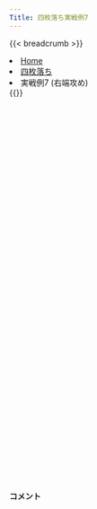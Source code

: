 ```yaml
---
Title: 四枚落ち実戦例7
---
```

{{< breadcrumb >}}
  <li class="breadcrumb-item"><a href="/shogi-beginners/">Home</a></li>
  <li class="breadcrumb-item"><a href="/shogi-beginners/4mai/">四枚落ち</a></li>
  <li class="breadcrumb-item active" aria-current="page">実戦例7 (右端攻め)</li>
{{</ breadcrumb >}}
<div class="row pt-3">
  <div class="col-sm" tabindex="-1">
    <script id="example-kif" type="text/plain">
手合割：四枚落ち
下手：下手
上手：上手
手数----指手---------消費時間--
*<ruby>右端<rt>みぎはし</rt></ruby><ruby>攻<rt>せ</rt></ruby>めの<ruby>勝<rt>か</rt></ruby>ち<ruby>方<rt>かた</rt></ruby>をおぼえましょう。
*<div class="text-center"><img class="img-fluid pt-3 w-50" src="/shogi-beginners/img/cat28.webp"></div>
   1 ３二金(41)
*<ruby>定跡<rt>じょうせき</rt></ruby>から<ruby>外<rt>はず</rt></ruby>れた<ruby>戦<rt>たたか</rt></ruby>い<ruby>方<rt>かた</rt></ruby>を<ruby>考<rt>かんが</rt></ruby>えてみます。
   2 ７六歩(77)
   3 ７二銀(71)
   4 ２六歩(27)
   5 ７四歩(73)
   6 ２五歩(26)
   7 ７三銀(72)
   8 ２四歩(25)
   9 同　歩(23)
  10 同　飛(28)
  11 ２二銀(31)
  12 ２八飛(24)
  13 ５二玉(51)
  14 １六歩(17)
  15 ６四銀(73)
  16 １五歩(16)
  17 ４二玉(52)
  18 ３八銀(39)
*<ruby>定跡<rt>じょうせき</rt></ruby>を<ruby>意識<rt>いしき</rt></ruby>して<ruby>棒銀<rt>ぼうぎん</rt></ruby>を<ruby>考<rt>かんが</rt></ruby>えてみます。
  19 ８四歩(83)
  20 ２七銀(38)
  21 ５四歩(53)
  22 ３六銀(27)
  23 ５二金(61)
  24 ２五銀(36)
*<ruby>後<rt>のち</rt></ruby>の<ruby>変化<rt>へんか</rt></ruby>を<ruby>考<rt>かんが</rt></ruby>えて☗<ruby>２四<rt>にいよん</rt></ruby><ruby>歩打<rt>ふうち</rt></ruby>もよさそうです。
  25 ２三歩打
*<ruby>次<rt>つぎ</rt></ruby>に☗<ruby>２四<rt>にいよん</rt></ruby><ruby>歩<rt>ふ</rt></ruby>〜☗<ruby>１四<rt>いちよん</rt></ruby><ruby>歩<rt>ふ</rt></ruby>と<ruby>攻<rt>せ</rt></ruby>められると<ruby>大変<rt>たいへん</rt></ruby>なので☖<ruby>２三<rt>にいさん</rt></ruby><ruby>歩打<rt>ふうち</rt></ruby>と<ruby>受<rt>う</rt></ruby>けました。<ruby>定跡形<rt>じょうせきけい</rt></ruby>によく<ruby>似<rt>に</rt></ruby>た<ruby>形<rt>かたち</rt></ruby>に<ruby>合流<rt>ごうりゅう</rt></ruby>しました。
  26 １四歩(15)
  27 同　歩(13)
  28 １二歩打
  29 ７三桂(81)
  30 １四銀(25)
  31 １三歩打
*<ruby>問題<rt>もんだい</rt></ruby>: <ruby>次<rt>つぎ</rt></ruby>の<ruby>手<rt>て</rt></ruby>を<ruby>考<rt>かんが</rt></ruby>えてみましょう。
*<div><img class="img-fluid" src="/shogi-beginners/img/cat2.webp"></div>
  32 １一歩成(12)
*☗<ruby>２三銀成<rt>にいさんぎんなり</rt></ruby> (<a href="/shogi-beginners/4mai/example1/"><ruby>実戦例<rt>じっせんれい</rt></ruby>1</a>) もあります。ただし<ruby>上手<rt>うわて</rt></ruby>の<ruby>王<rt>おう</rt></ruby>が<ruby>４二<rt>よんにい</rt></ruby>にいるため、☖<ruby>同銀<rt>どうぎん</rt></ruby>☗<ruby>１一<rt>いちいち</rt></ruby><ruby>歩成<rt>ふなり</rt></ruby>☖<ruby>１四<rt>いちよん</rt></ruby><ruby>歩<rt>ふ</rt></ruby>に☗<ruby>３一<rt>さんいち</rt></ruby>との<ruby>変化<rt>へんか</rt></ruby>がありません。そのため☗<ruby>１一<rt>いちいち</rt></ruby><ruby>歩成<rt>ふなり</rt></ruby>のほうがわかりやすいです。
  33 １四歩(13)
  34 ２一と(11)
  35 １三銀(22)
*<ruby>問題<rt>もんだい</rt></ruby>: <ruby>次<rt>つぎ</rt></ruby>の<ruby>手<rt>て</rt></ruby>を<ruby>考<rt>かんが</rt></ruby>えてみましょう。
*<div><img class="img-fluid" src="/shogi-beginners/img/cat2.webp"></div>
  36 １二歩打
*このような<ruby>手<rt>て</rt></ruby>がすぐに<ruby>浮<rt>う</rt></ruby>かぶようになっていればクリアは<ruby>近<rt>ちか</rt></ruby>いです。
  37 ７五歩(74)
*☗<ruby>同歩<rt>どうふ</rt></ruby>は<ruby>上手<rt>うわて</rt></ruby>の<ruby>攻<rt>せ</rt></ruby>めが<ruby>早<rt>はや</rt></ruby>くなってしまいます。<ruby>下手<rt>したて</rt></ruby>も<ruby>攻<rt>せ</rt></ruby>めを<ruby>急<rt>いそ</rt></ruby>ぎましょう。
  38 １一歩成(12)
  39 ２四銀(13)
  40 １二と(11)
  41 ６五桂(73)
  42 ６八金(69)
  43 ７六歩(75)
  44 ２二と(12)
  45 ７七銀打
  46 同　桂(89)
  47 同　歩成(76)
  48 同　金(68)
  49 ４五桂打
*☖<ruby>７七桂成<rt>ななななけいなり</rt></ruby>は<ruby>攻<rt>せ</rt></ruby>めが<ruby>軽<rt>かる</rt></ruby>すぎるとみて５<ruby>筋<rt>すじ</rt></ruby>から<ruby>攻<rt>せ</rt></ruby>めてみました。
  50 ６六金(77)
  51 ４四歩(43)
  52 ３二と(22)
  53 同　玉(42)
*<ruby>問題<rt>もんだい</rt></ruby>: <ruby>次<rt>つぎ</rt></ruby>の<ruby>手<rt>て</rt></ruby>を<ruby>考<rt>かんが</rt></ruby>えてみましょう。
*<div><img class="img-fluid" src="/shogi-beginners/img/cat2.webp"></div>
  54 ３六桂打
*☗<ruby>２二金<rt>にいにいきん</rt></ruby>のような<ruby>攻<rt>せ</rt></ruby>めは<ruby>重<rt>おも</rt></ruby>いです。なるべく<ruby>安<rt>やす</rt></ruby>い<ruby>駒<rt>こま</rt></ruby>で<ruby>攻<rt>せ</rt></ruby>めるのがポイントです。
  55 ４三玉(32)
  56 ６五金(66)
  57 同　銀(64)
  58 ４四角(88)
  59 ５三金(52)
*<ruby>問題<rt>もんだい</rt></ruby>: <ruby>次<rt>つぎ</rt></ruby>の<ruby>手<rt>て</rt></ruby>を<ruby>考<rt>かんが</rt></ruby>えてみましょう。
*<div><img class="img-fluid" src="/shogi-beginners/img/cat2.webp"></div>
  60 ３二銀打
*<ruby>安全<rt>あんぜん</rt></ruby>に<ruby>攻<rt>せ</rt></ruby>めるなら☗<ruby>３五桂<rt>さんごーけい</rt></ruby>も<ruby>正解<rt>せいかい</rt></ruby>です。
  61 ５二玉(43)
  62 ４三金打
*☖<ruby>同金<rt>どうきん</rt></ruby>は☗<ruby>４三銀成<rt>よんさんぎんなり</rt></ruby>☖<ruby>同玉<rt>どうぎょく</rt></ruby>☗<ruby>５三金<rt>ごーさんきん</rt></ruby>で<ruby>受<rt>う</rt></ruby>けなしです。
  63 ６二玉(52)
  64 ５三角成(44)
  65 ７三玉(62)
  66 ７五桂打
  67 ６四金打
  68 ２四桂(36)
  69 ７五金(64)
  70 同　馬(53)
  71 ４八歩打
  72 同　金(49)
  73 ５五桂打
  74 ６五馬(75)
  75 ６七桂(55)
  76 ６八玉(59)
  77 ７四歩打
  78 ９二銀打
  79 ５七桂成(45)
  80 同　玉(68)
  81 １五歩(14)
  82 ８三金打
  83 ６二玉(73)
  84 ５三銀打
  85 ５一玉(62)
  86 ５二銀成(53)
  87 投了
*<a href="/shogi-beginners/4mai/example8/">
*<ruby>次<rt>つぎ</rt></ruby>の<ruby>棋譜<rt>きふ</rt></ruby>を<ruby>見<rt>み</rt></ruby>よう！
*<div class="text-center"><img class="img-fluid pt-3 w-50" src="/shogi-beginners/img/cat1.webp"></div></a>
まで86手で下手の勝ち
    </script>
    <svg id="example" class="board" xmlns="http://www.w3.org/2000/svg" viewBox="0,0,400,540"></svg>
  </div>
  <div class="col-sm">
    <h4 class="pt-3">コメント</h4>
    <div id="comment"></div>
  </div>
</div>
